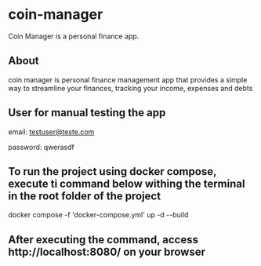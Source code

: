 # coin-manager

Coin Manager is a personal finance app.

## About

coin manager is personal finance management app that provides a simple
way to streamline your finances, tracking your income, expenses and debts

## User for manual testing the app

email: testuser@teste.com

password: qwerasdf

## To run the project using docker compose, execute ti command below withing the terminal in the root folder of the project

docker compose -f 'docker-compose.yml' up -d --build

## After executing the command, access http://localhost:8080/ on your browser
